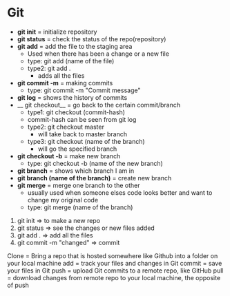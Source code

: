 # Git

* __git init__ = initialize repository
* __git status__ = check the status of the repo(repository)
* __git add__ = add the file to the staging area
  * Used when there has been a change or a new file
  * type: git add (name of the file)
  * type2: git add .
    * adds all the files
* __git commit -m__ = making commits
  * type: git commit -m "Commit message"
* __git log__ = shows the history of commits
* __ git checkout__ = go back to the certain commit/branch
  * type1: git checkout (commit-hash)
  * commit-hash can be seen from git log
  * type2: git checkout master
    * will take back to master branch
  * type3: git checkout (name of the branch)
    * will go the specified branch
* __git checkout -b__ = make new branch
  * type: git checkout -b (name of the new branch)
* __git branch__ = shows which branch I am in
* __git branch (name of the branch)__ = create new branch
* __git merge__ = merge one branch to the other
  * usually used when someone elses code looks better and want to change my original code
  * type: git merge (name of the branch)


1. git init => to make a new repo
2. git status => see the changes or new files added
3. git add . => add all the files
4. git commit -m "changed" => commit

Clone = Bring a repo that is hosted somewhere like Github into a folder on your local machine
add = track your files and changes in Git
commit = save your files in Git
push = upload Git commits to a remote repo, like GitHub
pull = download changes from remote repo to your local machine, the opposite of push
